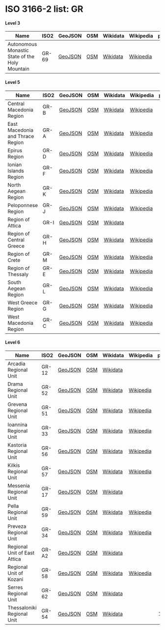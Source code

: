 # ISO 3166-2 list: GR


#### Level 3
Name | ISO2 | GeoJSON | OSM | Wikidata | Wikipedia | population 
--- | --- | --- | --- | --- | --- | --: 
Autonomous Monastic State of the Holy Mountain | GR-69 | [GeoJSON](../../export/geojson/q8/iso2/GR/GR-69.geojson) | [OSM](https://www.openstreetmap.org/relation/2135921) | [Wikidata](https://www.wikidata.org/wiki/Q130321) | [Wikipedia](http://en.wikipedia.org/wiki/el%3A%CE%86%CE%B3%CE%B9%CE%BF%20%CE%8C%CF%81%CE%BF%CF%82) | 2,262


#### Level 5
Name | ISO2 | GeoJSON | OSM | Wikidata | Wikipedia | population 
--- | --- | --- | --- | --- | --- | --: 
Central Macedonia Region | GR-B | [GeoJSON](../../export/geojson/q8/iso2/GR/GR-B.geojson) | [OSM](https://www.openstreetmap.org/relation/937958) | [Wikidata](https://www.wikidata.org/wiki/Q17152) | [Wikipedia](http://en.wikipedia.org/wiki/el%3A%CE%A0%CE%B5%CF%81%CE%B9%CF%86%CE%AD%CF%81%CE%B5%CE%B9%CE%B1%20%CE%9A%CE%B5%CE%BD%CF%84%CF%81%CE%B9%CE%BA%CE%AE%CF%82%20%CE%9C%CE%B1%CE%BA%CE%B5%CE%B4%CE%BF%CE%BD%CE%AF%CE%B1%CF%82) | 1,875,996
East Macedonia and Thrace Region | GR-A | [GeoJSON](../../export/geojson/q8/iso2/GR/GR-A.geojson) | [OSM](https://www.openstreetmap.org/relation/937937) | [Wikidata](https://www.wikidata.org/wiki/Q171314) | [Wikipedia](http://en.wikipedia.org/wiki/el%3A%CE%A0%CE%B5%CF%81%CE%B9%CF%86%CE%AD%CF%81%CE%B5%CE%B9%CE%B1%20%CE%91%CE%BD%CE%B1%CF%84%CE%BF%CE%BB%CE%B9%CE%BA%CE%AE%CF%82%20%CE%9C%CE%B1%CE%BA%CE%B5%CE%B4%CE%BF%CE%BD%CE%AF%CE%B1%CF%82%20%CE%BA%CE%B1%CE%B9%20%CE%98%CF%81%CE%AC%CE%BA%CE%B7%CF%82) | 601,175
Epirus Region | GR-D | [GeoJSON](../../export/geojson/q8/iso2/GR/GR-D.geojson) | [OSM](https://www.openstreetmap.org/relation/554424) | [Wikidata](https://www.wikidata.org/wiki/Q180484) | [Wikipedia](http://en.wikipedia.org/wiki/el%3A%CE%A0%CE%B5%CF%81%CE%B9%CF%86%CE%AD%CF%81%CE%B5%CE%B9%CE%B1%20%CE%97%CF%80%CE%B5%CE%AF%CF%81%CE%BF%CF%85) | 334,337
Ionian Islands Region | GR-F | [GeoJSON](../../export/geojson/q8/iso2/GR/GR-F.geojson) | [OSM](https://www.openstreetmap.org/relation/957830) | [Wikidata](https://www.wikidata.org/wiki/Q1147674) | [Wikipedia](http://en.wikipedia.org/wiki/el%3A%CE%A0%CE%B5%CF%81%CE%B9%CF%86%CE%AD%CF%81%CE%B5%CE%B9%CE%B1%20%CE%99%CE%BF%CE%BD%CE%AF%CF%89%CE%BD%20%CE%9D%CE%AE%CF%83%CF%89%CE%BD) | 207,855
North Aegean Region | GR-K | [GeoJSON](../../export/geojson/q8/iso2/GR/GR-K.geojson) | [OSM](https://www.openstreetmap.org/relation/958517) | [Wikidata](https://www.wikidata.org/wiki/Q173620) | [Wikipedia](http://en.wikipedia.org/wiki/el%3A%CE%A0%CE%B5%CF%81%CE%B9%CF%86%CE%AD%CF%81%CE%B5%CE%B9%CE%B1%20%CE%92%CE%BF%CF%81%CE%B5%CE%AF%CE%BF%CF%85%20%CE%91%CE%B9%CE%B3%CE%B1%CE%AF%CE%BF%CF%85) | 211,137
Peloponnese Region | GR-J | [GeoJSON](../../export/geojson/q8/iso2/GR/GR-J.geojson) | [OSM](https://www.openstreetmap.org/relation/957717) | [Wikidata](https://www.wikidata.org/wiki/Q202484) | [Wikipedia](http://en.wikipedia.org/wiki/el%3A%CE%A0%CE%B5%CF%81%CE%B9%CF%86%CE%AD%CF%81%CE%B5%CE%B9%CE%B1%20%CE%A0%CE%B5%CE%BB%CE%BF%CF%80%CE%BF%CE%BD%CE%BD%CE%AE%CF%83%CE%BF%CF%85) | 576,749
Region of Attica | GR-I | [GeoJSON](../../export/geojson/q8/iso2/GR/GR-I.geojson) | [OSM](https://www.openstreetmap.org/relation/957716) | [Wikidata](https://www.wikidata.org/wiki/Q758056) |  | 3,756,453
Region of Central Greece | GR-H | [GeoJSON](../../export/geojson/q8/iso2/GR/GR-H.geojson) | [OSM](https://www.openstreetmap.org/relation/910915) | [Wikidata](https://www.wikidata.org/wiki/Q199580) | [Wikipedia](http://en.wikipedia.org/wiki/el%3A%CE%A0%CE%B5%CF%81%CE%B9%CF%86%CE%AD%CF%81%CE%B5%CE%B9%CE%B1%20%CE%A3%CF%84%CE%B5%CF%81%CE%B5%CE%AC%CF%82%20%CE%95%CE%BB%CE%BB%CE%AC%CE%B4%CE%B1%CF%82) | 555,623
Region of Crete | GR-M | [GeoJSON](../../export/geojson/q8/iso2/GR/GR-M.geojson) | [OSM](https://www.openstreetmap.org/relation/282436) | [Wikidata](https://www.wikidata.org/wiki/Q1267522) | [Wikipedia](http://en.wikipedia.org/wiki/el%3A%CE%A0%CE%B5%CF%81%CE%B9%CF%86%CE%AD%CF%81%CE%B5%CE%B9%CE%B1%20%CE%9A%CF%81%CE%AE%CF%84%CE%B7%CF%82) | 633,506
Region of Thessaly | GR-E | [GeoJSON](../../export/geojson/q8/iso2/GR/GR-E.geojson) | [OSM](https://www.openstreetmap.org/relation/958236) | [Wikidata](https://www.wikidata.org/wiki/Q22807284) | [Wikipedia](http://en.wikipedia.org/wiki/el%3A%CE%A0%CE%B5%CF%81%CE%B9%CF%86%CE%AD%CF%81%CE%B5%CE%B9%CE%B1%20%CE%98%CE%B5%CF%83%CF%83%CE%B1%CE%BB%CE%AF%CE%B1%CF%82) | 
South Aegean Region | GR-L | [GeoJSON](../../export/geojson/q8/iso2/GR/GR-L.geojson) | [OSM](https://www.openstreetmap.org/relation/1851752) | [Wikidata](https://www.wikidata.org/wiki/Q173616) | [Wikipedia](http://en.wikipedia.org/wiki/el%3A%CE%A0%CE%B5%CF%81%CE%B9%CF%86%CE%AD%CF%81%CE%B5%CE%B9%CE%B1%20%CE%9D%CE%BF%CF%84%CE%AF%CE%BF%CF%85%20%CE%91%CE%B9%CE%B3%CE%B1%CE%AF%CE%BF%CF%85) | 340,870
West Greece Region | GR-G | [GeoJSON](../../export/geojson/q8/iso2/GR/GR-G.geojson) | [OSM](https://www.openstreetmap.org/relation/910919) | [Wikidata](https://www.wikidata.org/wiki/Q170291) | [Wikipedia](http://en.wikipedia.org/wiki/el%3A%CE%A0%CE%B5%CF%81%CE%B9%CF%86%CE%AD%CF%81%CE%B5%CE%B9%CE%B1%20%CE%94%CF%85%CF%84%CE%B9%CE%BA%CE%AE%CF%82%20%CE%95%CE%BB%CE%BB%CE%AC%CE%B4%CE%B1%CF%82) | 
West Macedonia Region | GR-C | [GeoJSON](../../export/geojson/q8/iso2/GR/GR-C.geojson) | [OSM](https://www.openstreetmap.org/relation/956701) | [Wikidata](https://www.wikidata.org/wiki/Q165408) | [Wikipedia](http://en.wikipedia.org/wiki/el%3A%CE%A0%CE%B5%CF%81%CE%B9%CF%86%CE%AD%CF%81%CE%B5%CE%B9%CE%B1%20%CE%94%CF%85%CF%84%CE%B9%CE%BA%CE%AE%CF%82%20%CE%9C%CE%B1%CE%BA%CE%B5%CE%B4%CE%BF%CE%BD%CE%AF%CE%B1%CF%82) | 269,222


#### Level 6
Name | ISO2 | GeoJSON | OSM | Wikidata | Wikipedia | population 
--- | --- | --- | --- | --- | --- | --: 
Arcadia Regional Unit | GR-12 | [GeoJSON](../../export/geojson/q8/iso2/GR/GR-12.geojson) | [OSM](https://www.openstreetmap.org/relation/937632) | [Wikidata](https://www.wikidata.org/wiki/Q170054) |  | 102,035
Drama Regional Unit | GR-52 | [GeoJSON](../../export/geojson/q8/iso2/GR/GR-52.geojson) | [OSM](https://www.openstreetmap.org/relation/938042) | [Wikidata](https://www.wikidata.org/wiki/Q19896742) | [Wikipedia](http://en.wikipedia.org/wiki/el%3A%CE%9D%CE%BF%CE%BC%CF%8C%CF%82%20%CE%94%CF%81%CE%AC%CE%BC%CE%B1%CF%82) | 
Grevena Regional Unit | GR-51 | [GeoJSON](../../export/geojson/q8/iso2/GR/GR-51.geojson) | [OSM](https://www.openstreetmap.org/relation/1379347) | [Wikidata](https://www.wikidata.org/wiki/Q209385) | [Wikipedia](http://en.wikipedia.org/wiki/el%3A%CE%9D%CE%BF%CE%BC%CF%8C%CF%82%20%CE%93%CF%81%CE%B5%CE%B2%CE%B5%CE%BD%CF%8E%CE%BD) | 
Ioannina Regional Unit | GR-33 | [GeoJSON](../../export/geojson/q8/iso2/GR/GR-33.geojson) | [OSM](https://www.openstreetmap.org/relation/558486) | [Wikidata](https://www.wikidata.org/wiki/Q212921) | [Wikipedia](http://en.wikipedia.org/wiki/el%3A%CE%9D%CE%BF%CE%BC%CF%8C%CF%82%20%CE%99%CF%89%CE%B1%CE%BD%CE%BD%CE%AF%CE%BD%CF%89%CE%BD) | 167,901
Kastoria Regional Unit | GR-56 | [GeoJSON](../../export/geojson/q8/iso2/GR/GR-56.geojson) | [OSM](https://www.openstreetmap.org/relation/956713) | [Wikidata](https://www.wikidata.org/wiki/Q1080115) | [Wikipedia](http://en.wikipedia.org/wiki/el%3A%CE%9D%CE%BF%CE%BC%CF%8C%CF%82%20%CE%9A%CE%B1%CF%83%CF%84%CE%BF%CF%81%CE%B9%CE%AC%CF%82) | 
Kilkis Regional Unit | GR-57 | [GeoJSON](../../export/geojson/q8/iso2/GR/GR-57.geojson) | [OSM](https://www.openstreetmap.org/relation/938063) | [Wikidata](https://www.wikidata.org/wiki/Q210097) | [Wikipedia](http://en.wikipedia.org/wiki/el%3A%CE%9D%CE%BF%CE%BC%CF%8C%CF%82%20%CE%9A%CE%B9%CE%BB%CE%BA%CE%AF%CF%82) | 
Messenia Regional Unit | GR-17 | [GeoJSON](../../export/geojson/q8/iso2/GR/GR-17.geojson) | [OSM](https://www.openstreetmap.org/relation/959149) | [Wikidata](https://www.wikidata.org/wiki/Q200315) |  | 
Pella Regional Unit | GR-59 | [GeoJSON](../../export/geojson/q8/iso2/GR/GR-59.geojson) | [OSM](https://www.openstreetmap.org/relation/956817) | [Wikidata](https://www.wikidata.org/wiki/Q649484) | [Wikipedia](http://en.wikipedia.org/wiki/el%3A%CE%9D%CE%BF%CE%BC%CF%8C%CF%82%20%CE%A0%CE%AD%CE%BB%CE%BB%CE%B1%CF%82) | 139,680
Preveza Regional Unit | GR-34 | [GeoJSON](../../export/geojson/q8/iso2/GR/GR-34.geojson) | [OSM](https://www.openstreetmap.org/relation/90550) | [Wikidata](https://www.wikidata.org/wiki/Q7780449) | [Wikipedia](http://en.wikipedia.org/wiki/el%3A%CE%9D%CE%BF%CE%BC%CF%8C%CF%82%20%CE%A0%CF%81%CE%AD%CE%B2%CE%B5%CE%B6%CE%B1%CF%82) | 
Regional Unit of East Attica | GR-A2 | [GeoJSON](../../export/geojson/q8/iso2/GR/GR-A2.geojson) | [OSM](https://www.openstreetmap.org/relation/4477554) | [Wikidata](https://www.wikidata.org/wiki/Q12876274) |  | 
Regional Unit of Kozani | GR-58 | [GeoJSON](../../export/geojson/q8/iso2/GR/GR-58.geojson) | [OSM](https://www.openstreetmap.org/relation/956726) | [Wikidata](https://www.wikidata.org/wiki/Q211732) | [Wikipedia](http://en.wikipedia.org/wiki/el%3A%CE%9D%CE%BF%CE%BC%CF%8C%CF%82%20%CE%9A%CE%BF%CE%B6%CE%AC%CE%BD%CE%B7%CF%82) | 150,196
Serres Regional Unit | GR-62 | [GeoJSON](../../export/geojson/q8/iso2/GR/GR-62.geojson) | [OSM](https://www.openstreetmap.org/relation/937847) | [Wikidata](https://www.wikidata.org/wiki/Q211319) |  | 
Thessaloniki Regional Unit | GR-54 | [GeoJSON](../../export/geojson/q8/iso2/GR/GR-54.geojson) | [OSM](https://www.openstreetmap.org/relation/563230) | [Wikidata](https://www.wikidata.org/wiki/Q210176) |  | 1,057,825
